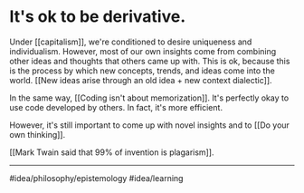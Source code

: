 # It's ok to be derivative.
Under [[capitalism]], we're conditioned to desire uniqueness and individualism. However, most of our own insights come from combining other ideas and thoughts that others came up with. This is ok, because this is the process by which new concepts, trends, and ideas come into the world. [[New ideas arise through an old idea + new context dialectic]]. 

In the same way, [[Coding isn't about memorization]]. It's perfectly okay to use code developed by others. In fact, it's more efficient. 

However, it's still important to come up with novel insights and to [[Do your own thinking]]. 

[[Mark Twain said that 99% of invention is plagarism]]. 

---
#idea/philosophy/epistemology 
#idea/learning 
